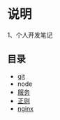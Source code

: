 # 说明
  
  1、个人开发笔记
  
## 目录

* [git](git.md)
* node
* [服务](service.md)
* [正则](regex.md)
* [nginx](nginx.md)

